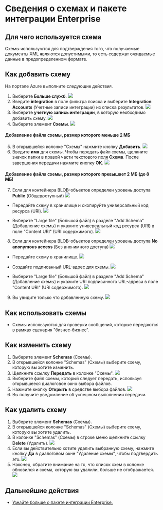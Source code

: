 <properties 
	pageTitle="Обзор схем и пакета интеграции Enterprise | Служба приложений Microsoft Azure | Microsoft Azure" 
	description="Узнайте, как использовать схемы с пакетом интеграции Enterprise и приложениями логики." 
	services="logic-apps" 
	documentationCenter=".net,nodejs,java"
	authors="msftman" 
	manager="erikre" 
	editor="cgronlun"/>

<tags 
	ms.service="logic-apps" 
	ms.workload="integration" 
	ms.tgt_pltfrm="na" 
	ms.devlang="na" 
	ms.topic="article" 
	ms.date="07/29/2016" 
	ms.author="deonhe"/>

# Сведения о схемах и пакете интеграции Enterprise  

## Для чего используется схема
Схемы используются для подтверждения того, что получаемые документы XML являются допустимыми, то есть содержат ожидаемые данные в предопределенном формате.

## Как добавить схему
На портале Azure выполните следующие действия.

1. Выберите **Больше служб**.
![](./media/app-service-logic-enterprise-integration-overview/overview-11.png)
2. Введите **integration** в поле фильтра поиска и выберите **Integration Accounts** (Учетные записи интеграции) из списка результатов.
![](./media/app-service-logic-enterprise-integration-overview/overview-21.png)
3. Выберите **учетную запись интеграции**, в которую необходимо добавить схему.
![](./media/app-service-logic-enterprise-integration-overview/overview-31.png)
4. Выберите элемент **Схемы**.
![](./media/app-service-logic-enterprise-integration-schemas/schema-11.png)

#### Добавление файла схемы, размер которого меньше 2 МБ  

5. В открывшейся колонке "Схемы" нажмите кнопку **Добавить**. ![](./media/app-service-logic-enterprise-integration-schemas/schema-21.png)
6. Введите **имя** для схемы. Чтобы передать файл схемы, щелкните значок папки в правой части текстового поля **Схема**. После завершения передачи нажмите кнопку **ОК**. ![](./media/app-service-logic-enterprise-integration-schemas/schema-31.png)

#### Добавление файла схемы, размер которого превышает 2 МБ (до 8 МБ)  

7. Если для контейнера BLOB-объектов определен уровень доступа **Public** (Общедоступный)
  ![](./media/app-service-logic-enterprise-integration-schemas/blob-public.png)

  * Передайте схему в хранилище и скопируйте универсальный код ресурса (URI).
  ![](./media/app-service-logic-enterprise-integration-schemas/schema-blob.png)

  * Выберите "Large file" (Большой файл) в разделе "Add Schema" (Добавление схемы) и укажите универсальный код ресурса (URI) в поле "Content URI" (URI содержимого).
  ![](./media/app-service-logic-enterprise-integration-schemas/schema-largefile.png)

8. Если для контейнера BLOB-объектов определен уровень доступа **No anonymous access** (Без анонимного доступа)
  ![](./media/app-service-logic-enterprise-integration-schemas/blob-1.png)

  * Передайте схему в хранилище.
  ![](./media/app-service-logic-enterprise-integration-schemas/blob-3.png)

  * Создайте подписанный URL-адрес для схемы.
  ![](./media/app-service-logic-enterprise-integration-schemas/blob-2.png)

  * Выберите "Large file" (Большой файл) в разделе "Add Schema" (Добавление схемы) и укажите URI подписанного URL-адреса в поле "Content URI" (URI содержимого).
  ![](./media/app-service-logic-enterprise-integration-schemas/schema-largefile.png)

9. Вы увидите только что добавленную схему.
  ![](./media/app-service-logic-enterprise-integration-schemas/schema-41.png)

## Как использовать схемы
- Схемы используются для проверки сообщений, которые передаются в рамках сценария "бизнес-бизнес".

## Как изменить схему
1. Выберите элемент **Schemas** (Схемы).
2. В открывшейся колонке "Schemas" (Схемы) выберите схему, которую вы хотите изменить.
3. Щелкните ссылку **Передать** в колонке "Схемы".
![](./media/app-service-logic-enterprise-integration-schemas/edit-12.png)
4. Выберите файл схемы, который следует передать, используя открывшееся диалоговое окно выбора файлов.
5. Нажмите кнопку **Открыть** в средстве выбора файлов.
![](./media/app-service-logic-enterprise-integration-schemas/edit-31.png)
6. Вы получите уведомление об успешном выполнении передачи.

## Как удалить схему
1. Выберите элемент **Schemas** (Схемы).
2. В открывшейся колонке "Schemas" (Схемы) выберите схему, которую вы хотите удалить.
3. В колонке "Schemas" (Схемы) в строке меню щелкните ссылку **Delete** (Удалить). ![](./media/app-service-logic-enterprise-integration-schemas/delete-12.png)
4. Если вы действительно хотите удалить выбранную схему, нажмите кнопку **Да** в диалоговом окне "Удаление схемы", чтобы подтвердить это. ![](./media/app-service-logic-enterprise-integration-schemas/delete-21.png)
5. Наконец, обратите внимание на то, что список схем в колонке обновился и схема, которую вы удалили, больше не отображается. ![](./media/app-service-logic-enterprise-integration-schemas/delete-31.png)

## Дальнейшие действия

- [Узнайте больше о пакете интеграции Enterprise.](./app-service-logic-enterprise-integration-overview.md "Узнайте о пакете интеграции Enterprise.")

<!---HONumber=AcomDC_0921_2016-->